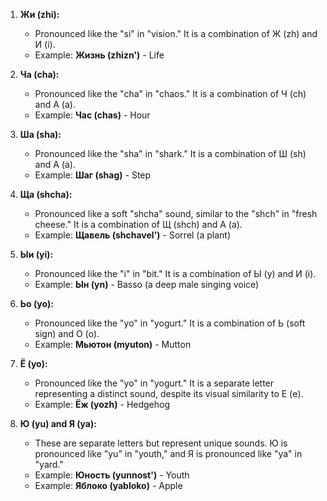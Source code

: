 

1. **Жи (zhi):**
   - Pronounced like the "si" in "vision." It is a combination of Ж (zh) and И (i).
   - Example: **Жизнь (zhizn')** - Life

2. **Ча (cha):**
   - Pronounced like the "cha" in "chaos." It is a combination of Ч (ch) and А (a).
   - Example: **Час (chas)** - Hour

3. **Ша (sha):**
   - Pronounced like the "sha" in "shark." It is a combination of Ш (sh) and А (a).
   - Example: **Шаг (shag)** - Step

4. **Ща (shcha):**
   - Pronounced like a soft "shcha" sound, similar to the "shch" in "fresh cheese." It is a combination of Щ (shch) and А (a).
   - Example: **Щавель (shchavel')** - Sorrel (a plant)

5. **Ыи (yi):**
   - Pronounced like the "i" in "bit." It is a combination of Ы (y) and И (i).
   - Example: **Ын (yn)** - Basso (a deep male singing voice)

6. **Ьо (yo):**
   - Pronounced like the "yo" in "yogurt." It is a combination of Ь (soft sign) and О (o).
   - Example: **Мьютон (myuton)** - Mutton

7. **Ё (yo):**
   - Pronounced like the "yo" in "yogurt." It is a separate letter representing a distinct sound, despite its visual similarity to Е (e).
   - Example: **Ёж (yozh)** - Hedgehog

8. **Ю (yu) and Я (ya):**
   - These are separate letters but represent unique sounds. Ю is pronounced like "yu" in "youth," and Я is pronounced like "ya" in "yard."
   - Example: **Юность (yunnost')** - Youth
   - Example: **Яблоко (yabloko)** - Apple

